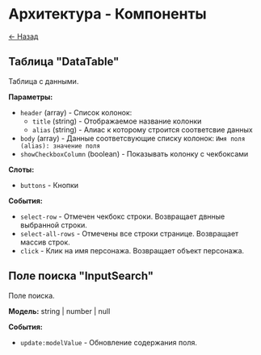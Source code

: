 # Архитектура - Компоненты

[<- Назад](/README.md)

## Таблица "DataTable"

Таблица с данными.

**Параметры:**

- `header` (array) - Список колонок:
  - `title` (string) - Отображаемое название колонки
  - `alias` (string) - Алиас к которому строится соответсвие данных
- `body` (array) - Данные соответсвующие списку колонок: `Имя поля (alias): значение поля`
- `showCheckboxColumn` (boolean) - Показывать колонку с чекбоксами

**Слоты:**

- `buttons` - Кнопки

**События:**

- `select-row` - Отмечен чекбокс строки. Возвращает двнные выбранной строки.
- `select-all-rows` - Отмечены все строки странице. Возвращает массив строк.
- `click` - Клик на имя персонажа. Возвращает объект персонажа.

## Поле поиска "InputSearch"

Поле поиска.

**Модель:** string | number | null

**События:**

- `update:modelValue` - Обновление содержания поля.
